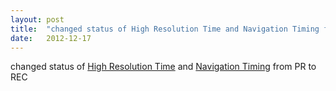 ```yaml
---
layout: post
title:  "changed status of High Resolution Time and Navigation Timing from PR to REC"
date:   2012-12-17
---
```


changed status of [High Resolution Time](/spec/hr-time) and [Navigation Timing](/spec/navigation-timing) from PR to REC


